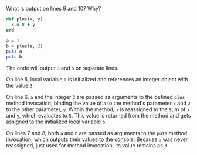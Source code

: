What is output on lines 9 and 10? Why?
```Ruby
def plus(x, y)
  x = x + y
end

a = 3
b = plus(a, 2)
puts a
puts b
```
The code will output `3` and `5` on separate lines.

On line 5, local variable `a` is initialized and references an integer object with the value `3`.

On line 6, `a` and the integer `2` are passed as arguments to the defined `plus` method invocation, binding the value of `a` to the method's parameter `x` and `2` to the other parameter, `y`. Within the method, `x` is reassigned to the sum of `x` and `y`, which evaluates to `5`. This value is returned from the method and gets assigned to the initialized local variable `b`.

On lines 7 and 8, both `a` and `b` are passed as arguments to the `puts` method invocation, which outputs their values to the console. Because `a` was never reassigned, just used for method invocation, its value remains as `3`.